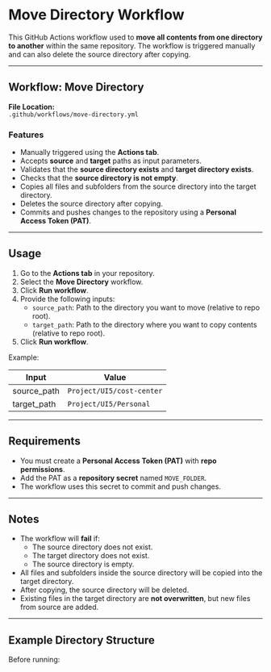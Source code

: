 # Move Directory Workflow

This GitHub Actions workflow used to **move all contents from one directory to another** within the same repository. The workflow is triggered manually and can also delete the source directory after copying.

---

## Workflow: Move Directory

**File Location:**  
`.github/workflows/move-directory.yml`

### Features
- Manually triggered using the **Actions tab**.
- Accepts **source** and **target** paths as input parameters.
- Validates that the **source directory exists** and **target directory exists**.
- Checks that the **source directory is not empty**.
- Copies all files and subfolders from the source directory into the target directory.
- Deletes the source directory after copying.
- Commits and pushes changes to the repository using a **Personal Access Token (PAT)**.

---

## Usage

1. Go to the **Actions tab** in your repository.
2. Select the **Move Directory** workflow.
3. Click **Run workflow**.
4. Provide the following inputs:
   - `source_path`: Path to the directory you want to move (relative to repo root).  
   - `target_path`: Path to the directory where you want to copy contents (relative to repo root).  
5. Click **Run workflow**.

Example:

| Input          | Value                          |
|----------------|--------------------------------|
| source_path    | `Project/UI5/cost-center`      |
| target_path    | `Project/UI5/Personal`         |

---

## Requirements

- You must create a **Personal Access Token (PAT)** with **repo permissions**.
- Add the PAT as a **repository secret** named `MOVE_FOLDER`.
- The workflow uses this secret to commit and push changes.

---

## Notes

- The workflow will **fail** if:
  - The source directory does not exist.
  - The target directory does not exist.
  - The source directory is empty.
- All files and subfolders inside the source directory will be copied into the target directory.
- After copying, the source directory will be deleted.
- Existing files in the target directory are **not overwritten**, but new files from source are added.

---

## Example Directory Structure

Before running:

